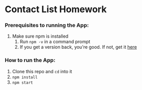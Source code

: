 # Contact List Homework

### Prerequisites to running the App:
1. Make sure npm is installed
	1. Run `npm -v` in a command prompt
	2. If you get a version back, you're good. If not, get it [here](https://www.npmjs.com/get-npm)

### How to run the App:
1. Clone this repo and `cd` into it
2. `npm install`
3. `npm start`
